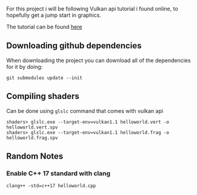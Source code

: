 For this project i will be following Vulkan api tutorial i found online, to hopefully get a jump start in graphics.

The tutorial can be found [here](https://vulkan-tutorial.com)

## Downloading github dependencies
When downloading the project you can download all of the dependencies for it by doing:
```
git submodules update --init
```

## Compiling shaders
Can be done using `glslc` command that comes with vulkan api

```
shaders> glslc.exe --target-env=vulkan1.1 helloworld.vert -o helloworld.vert.spv
shaders> glslc.exe --target-env=vulkan1.1 helloworld.frag -o helloworld.frag.spv
```

## Random Notes
### Enable C++ 17 standard with clang
```
clang++ -std=c++17 helloworld.cpp
```